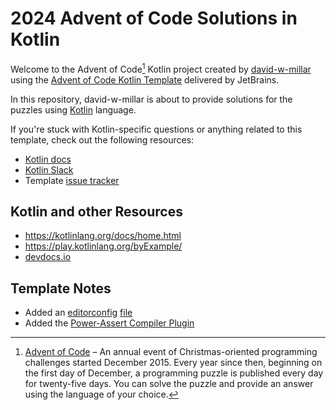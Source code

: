 # 2024 Advent of Code Solutions in Kotlin

Welcome to the Advent of Code[^aoc] Kotlin project created by [david-w-millar][github]
using the [Advent of Code Kotlin Template][template] delivered by JetBrains.

In this repository, david-w-millar is about to provide solutions for the puzzles using [Kotlin][kotlin] language.

If you're stuck with Kotlin-specific questions or anything related to this template, check out the following resources:

- [Kotlin docs][docs]
- [Kotlin Slack][slack]
- Template [issue tracker][issues]


## Kotlin and other Resources

[//]: # (TODO clean these links up)

* https://kotlinlang.org/docs/home.html
* https://play.kotlinlang.org/byExample/
* [devdocs.io](https://devdocs.io)


## Template Notes

* Added an [editorconfig][editorconfig] [file](.editorconfig)
* Added the [Power-Assert Compiler Plugin][kotlin-power-assert]


[^aoc]:
    [Advent of Code][aoc] – An annual event of Christmas-oriented programming challenges started December 2015.
    Every year since then, beginning on the first day of December, a programming puzzle is published every day for twenty-five days.
    You can solve the puzzle and provide an answer using the language of your choice.

[aoc]: https://adventofcode.com
[docs]: https://kotlinlang.org/docs/home.html
[github]: https://github.com/david-w-millar
[issues]: https://github.com/kotlin-hands-on/advent-of-code-kotlin-template/issues
[kotlin]: https://kotlinlang.org
[slack]: https://surveys.jetbrains.com/s3/kotlin-slack-sign-up
[template]: https://github.com/kotlin-hands-on/advent-of-code-kotlin-template
[editorconfig]: https://editorconfig.org/
[kotlin-power-assert]: https://kotlinlang.org/docs/power-assert.html


